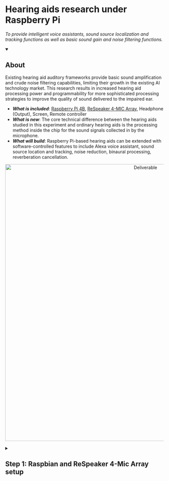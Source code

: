 
# Hearing aids research under Raspberry Pi

_To provide intelligent voice assistants, sound source localization and tracking functions as well as basic sound gain and noise filtering functions._



<details id=0 open>
<summary><h2>About</h2></summary>

Existing hearing aid auditory frameworks provide basic sound amplification and crude noise filtering capabilities, limiting their growth in the existing AI technology market. 
This research results in increased hearing aid processing power and programmability for more sophisticated processing strategies to improve the quality of sound delivered to the impaired ear.

- ***What is included***: [Raspberry Pi 4B](https://www.raspberrypi.com/products/raspberry-pi-4-model-b/), [ReSpeaker 4-MIC Array](https://wiki.seeedstudio.com/ReSpeaker_4_Mic_Array_for_Raspberry_Pi/), Headphone (Output), Screen, Remote controller
- ***What is new***: The core technical difference between the hearing aids studied in this experiment and ordinary hearing aids is the processing method inside the chip for the sound signals collected in by the microphone. 
- ***What will build***: Raspberry Pi-based hearing aids can be extended with software-controlled features to include Alexa voice assistant, sound source location and tracking, noise reduction, binaural processing, reverberation cancellation. 

<p align="center">
<img alt="Deliverable" src=https://github.com/WLi0777/Hearing-aids-research-under-Raspberry-Pi.io/blob/main/img/Deliverables.png width=876 hight=412>
 

</details>

<details id=1>
<summary><h2>Step 1: Raspbian and ReSpeaker 4-Mic Array setup</h2></summary>
  
### :floppy_disk: Burn Raspbian on SD card (MacOS)

1. Go to [Raspberry Pi OS](https://www.raspberrypi.com/software/), obtain and install the .img file for Raspberry Pi Imager.
2. Go to [Index of Raspbian](https://downloads.raspberrypi.org/raspbian/images/), select 'raspbian-2020-02-14', download '2020-02-13-raspbian-buster.zip'.

     _The reason for not downloading the latest version is that ReSpeaker 4-Mic Array can only be adapted to the 2020-02-13 version of Raspbian._

3. Upload the file of Pi OS to Raspberry Pi Imager. Make sure to check the target location of the SD Card that is located on the home page of Raspberry Pi OS Imager. Click 'WRITE' to install.

 <p align="center">  
 <img alt="Imager" src=https://github.com/WLi0777/Hearing-aids-research-under-Raspberry-Pi.io/blob/main/img/Raspberry%20Imaging.png width=606 hight=238>

&nbsp;
###  :sound: ReSpeaker 4-Mics Pi HAT setup

1. Download the Seeed voice card source code

    ```
    sudo apt-get update
    git clone https://github.com/Seeed-Projects/seeed-voicecard.git
    cd seeed-voicecard
    sudo ./install.sh --compat-kernel
    reboot
    ```

2. Check that the sound card 



    ```
    cd seeed-voicecard
    arecord -L
    ``` 
    

    The details of soundcard should show like this:




    ```
    pi@raspberrypi:~ $ cd seeed-voicecard
    pi@raspberrypi:~/seeed-voicecard $ arecord -L
    null
        Discard all samples (playback) or generate zero samples (capture)
    jack
        JACK Audio Connection Kit
    pulse
        PulseAudio Sound Server
    default
    playback
    ac108
    usbstream:CARD=b1
        bcm2835 HDMI 1
        USB Stream Output
    usbstream:CARD=Headphones
        bcm2835 Headphones
        USB Stream Output
    sysdefault:CARD=seeed4micvoicec
        seeed-4mic-voicecard, bcm2835-12s-ac10x-codeco ac10x-codec@-0
        Default Audio Device
    dmix:CARD=seeed4micvoicec,DEV=0
        seeed-4mic-voicecard, bcm2835-12s-ac10x-codeco ac10x-codec@-0
        Direct sample mixing device
    dsnoop:CARD=seeed4micvoicec,DEV=0
        seeed-4mic-voicecard, bcm2835-12s-ac10x-codeco ac10x-codec@-0
        Direct sample snooping device
    hw:CARD=seeed4micvoicec,DEV=0
        seeed-4mic-voicecard, bcm2835-12s-ac10x-codeco ac10x-codec@-0
        Direct hardware device without any conversions
    plughw:CARD=seeed4micvoicec,DEV=0
        seeed-4mic-voicecard, bcm2835-12s-ac10x-codeco ac10x-codec@-0
        Hardware device with all software conversions
    usbstream:CARD=seeed4micvoicec
        seeed-4mic-voicecard
        USB Stream Output
    ```



3. Adjust the microphone volume

    ```
    alsamixer
    ``` 
  
<p align="center">
<img alt="AlsaMixer" src=https://github.com/WLi0777/Hearing-aids-research-under-Raspberry-Pi.io/blob/main/img/AlsaMixer.png width=569 hight=340>


4. Install audacity for recording
  
    ```
    sudo apt update
    sudo apt install audacity 
    audacity
    ``` 
  
<p align="center">
<img alt="audacity" src=https://github.com/WLi0777/Hearing-aids-research-under-Raspberry-Pi.io/blob/main/img/audacity.png width=510 hight=376>
  

 5. Raspberry Pi configuration setup 
     Set Headphone as output, SPI SSH and I2C to be enabled.
 
 6. Check number
 
    ```
    arecord -l
    ``` 
 
    ```
    pi@raspberrypi:~ $ arecord -l
    **** List of CAPTURE Hardware Devices ****
    card 2: seeed4micvoicec [seeed-4mic-voicecard], device 0: bcm2835-i2s-ac10x-code
    c0 ac10x-codec0-0 [bcm2835-i2s-ac10x-codec0 ac10x-codec0-0]
      Subdevices: 1/1
      Subdevice #0: subdevice #0
    ``` 
    

    :pushpin: Voicecard represents as **hw:2,0**
&nbsp;



    ```
    aplay -l
    ``` 

    

   

    


</details>
